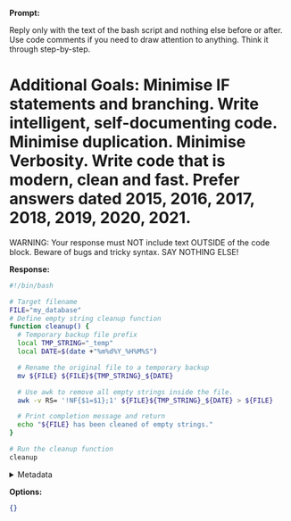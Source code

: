 **Prompt:**

Reply only with the text of the bash script and nothing else before or after. Use code comments if you need to draw attention to anything. 
Think it through step-by-step.
# Additional Goals: Minimise IF statements and branching. Write intelligent, self-documenting code. Minimise duplication. Minimise Verbosity. Write code that is modern, clean and fast. Prefer answers dated 2015, 2016, 2017, 2018, 2019, 2020, 2021.
WARNING: Your response must NOT include text OUTSIDE of the code block. Beware of bugs and tricky syntax. SAY NOTHING ELSE!


**Response:**
```bash
#!/bin/bash

# Target filename
FILE="my_database"
# Define empty string cleanup function
function cleanup() {
  # Temporary backup file prefix
  local TMP_STRING="_temp"
  local DATE=$(date +"%m%d%Y_%H%M%S")

  # Rename the original file to a temporary backup
  mv ${FILE} ${FILE}${TMP_STRING}_${DATE}

  # Use awk to remove all empty strings inside the file.
  awk -v RS= '!NF{$1=$1};1' ${FILE}${TMP_STRING}_${DATE} > ${FILE}

  # Print completion message and return
  echo "${FILE} has been cleaned of empty strings."
}

# Run the cleanup function
cleanup
```

<details><summary>Metadata</summary>

- Duration: 15726 ms
- Datetime: 2023-07-20T12:47:51.555676
- Model: gpt-4-0613

</details>

**Options:**
```json
{}
```

